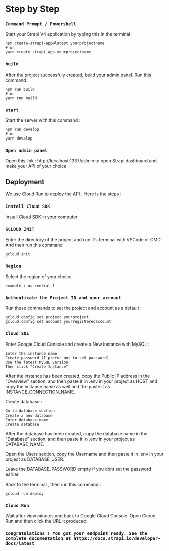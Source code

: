 # Step by Step

### `Command Prompt / Powershell`

Start your Strapi V4 application by typing this in the terminal : 

```
npx create-strapi-app@latest yourprojectname
# or
yarn create strapi-app yourprojectname
```

### `build`

After the project successfuly created, build your admin panel. Run this command :

```
npm run build
# or
yarn run build
```

### `start`

Start the server with this command : 

```
npm run develop
# or
yarn develop
```

### `Open admin panel`

Open this link : http://localhost:1337/admin to open Strapi dashboard and make your API of your choice

## Deployment

We use Cloud Run to deploy the API . Here is the steps : 

### `Install Cloud SDK`

Install Cloud SDK in your computer 

### `GCLOUD INIT`

Enter the directory of the project and run it's terminal with VSCode or CMD. And then run this command 

```
gcloud init
```

### `Region`

Select the region of your choice

```
example : us-central-1
```

### `Authenticate the Project ID and your account`

Run these commands to set the project and account as a default :

```
gcloud config set project yourproject
gcloud config set account yourregisteredaccount
```

### `Cloud SQL`

Enter Google Cloud Console and create a New Instance with MySQL :

```
Enter the instance name
Create password (I prefer not to set password)
Use the latest MySQL version
Then click "Create Instance"
```

After the instance has been created, copy the Public IP address in the "Overview" section, and then paste it in .env in your project as HOST and copy the instance name as well and the paste it as INSTANCE_CONNECTION_NAME.

Create database :

```
Go to database section
Create a new database
Enter database name
Create database
```

After the database has been created, copy the database name in the "Database" section, and then paste it in .env in your project as DATABASE_NAME.

Open the Users section, copy the Username and then paste it in .env in your project as DATABASE_USER.

Leave the DATABASE_PASSWORD empty if you dont set the password earlier.

Back to the terminal , then run this command : 

```
gcloud run deploy
```

### `Cloud Run`

Wait after view minutes and back to Google Cloud Console. Open Ckoud Run and then click the URL it produced. 

### `Congratulations ! You got your endpoint ready. See the complete documentation at https://docs.strapi.io/developer-docs/latest`
